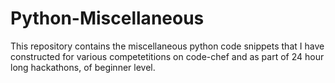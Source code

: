 # Python-Miscellaneous
This repository contains the miscellaneous python code snippets that I have constructed for various competetitions on code-chef and as part of 24 hour long hackathons, of beginner level.
